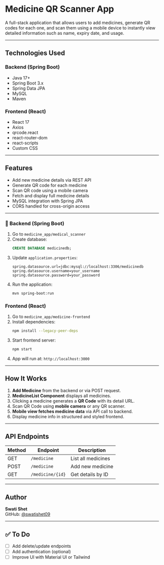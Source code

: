 
# Medicine QR Scanner App

A full-stack application that allows users to add medicines, generate QR codes for each one, and scan them using a mobile device to instantly view detailed information such as name, expiry date, and usage.

---

##  Technologies Used

### Backend (Spring Boot)
- Java 17+
- Spring Boot 3.x
- Spring Data JPA
- MySQL
- Maven

### Frontend (React)
- React 17
- Axios
- qrcode.react
- react-router-dom
- react-scripts
- Custom CSS

---

## Features

-  Add new medicine details via REST API
-  Generate QR code for each medicine
-  Scan QR code using a mobile camera
-  Fetch and display full medicine details
-  MySQL integration with Spring JPA
-  CORS handled for cross-origin access

---


### 🔧 Backend (Spring Boot)
1. Go to `medicine_app/medical_scanner`
2. Create database:  
   ```sql
   CREATE DATABASE medicinedb;
   ```
3. Update `application.properties`:
   ```properties
   spring.datasource.url=jdbc:mysql://localhost:3306/medicinedb
   spring.datasource.username=your_username
   spring.datasource.password=your_password
   ```
4. Run the application:
   ```bash
   mvn spring-boot:run
   ```

### Frontend (React)
1. Go to `medicine_app/medicine-frontend`
2. Install dependencies:
   ```bash
   npm install --legacy-peer-deps
   ```
3. Start frontend server:
   ```bash
   npm start
   ```
4. App will run at: `http://localhost:3000`

---

## How It Works

1. **Add Medicine** from the backend or via POST request.
2. **MedicineList Component** displays all medicines.
3. Clicking a medicine generates a **QR Code** with its detail URL.
4. Scan QR Code using **mobile camera** or any QR scanner.
5. **Mobile view fetches medicine data** via API call to backend.
6. Display medicine info in structured and styled frontend.

---

## API Endpoints

| Method | Endpoint               | Description               |
|--------|------------------------|---------------------------|
| GET    | `/medicine`            | List all medicines        |
| POST   | `/medicine`            | Add new medicine          |
| GET    | `/medicine/{id}`       | Get details by ID         |

---

## Author

**Swati Shet**    
GitHub: [@swatishet09](https://github.com/swatishet09)

---

## ✅ To Do

- [ ] Add delete/update endpoints
- [ ] Add authentication (optional)
- [ ] Improve UI with Material UI or Tailwind
